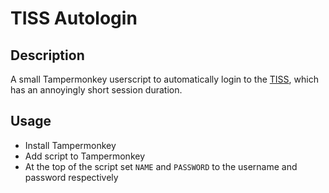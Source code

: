 # TISS Autologin

## Description

A small Tampermonkey userscript to automatically login to the [TISS](https://tiss.tuwien.ac.at), which has an annoyingly short session duration.

## Usage
* Install Tampermonkey
* Add script to Tampermonkey
* At the top of the script set `NAME` and `PASSWORD` to the username and password respectively
